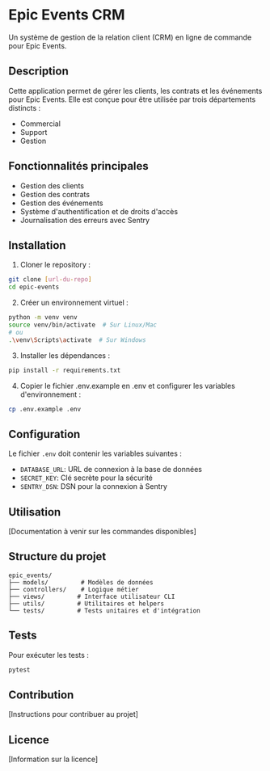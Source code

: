 # Epic Events CRM

Un système de gestion de la relation client (CRM) en ligne de commande pour Epic Events.

## Description

Cette application permet de gérer les clients, les contrats et les événements pour Epic Events. Elle est conçue pour être utilisée par trois départements distincts :
- Commercial
- Support
- Gestion

## Fonctionnalités principales

- Gestion des clients
- Gestion des contrats
- Gestion des événements
- Système d'authentification et de droits d'accès
- Journalisation des erreurs avec Sentry

## Installation

1. Cloner le repository :
```bash
git clone [url-du-repo]
cd epic-events
```

2. Créer un environnement virtuel :
```bash
python -m venv venv
source venv/bin/activate  # Sur Linux/Mac
# ou
.\venv\Scripts\activate  # Sur Windows
```

3. Installer les dépendances :
```bash
pip install -r requirements.txt
```

4. Copier le fichier .env.example en .env et configurer les variables d'environnement :
```bash
cp .env.example .env
```

## Configuration

Le fichier `.env` doit contenir les variables suivantes :
- `DATABASE_URL`: URL de connexion à la base de données
- `SECRET_KEY`: Clé secrète pour la sécurité
- `SENTRY_DSN`: DSN pour la connexion à Sentry

## Utilisation

[Documentation à venir sur les commandes disponibles]

## Structure du projet

```
epic_events/
├── models/         # Modèles de données
├── controllers/    # Logique métier
├── views/         # Interface utilisateur CLI
├── utils/         # Utilitaires et helpers
└── tests/         # Tests unitaires et d'intégration
```

## Tests

Pour exécuter les tests :
```bash
pytest
```

## Contribution

[Instructions pour contribuer au projet]

## Licence

[Information sur la licence]
